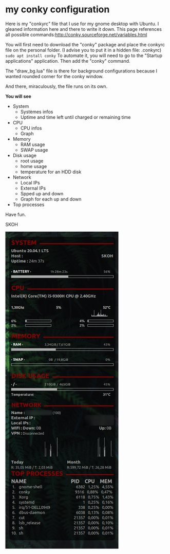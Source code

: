 # my conky configuration

Here is my "conkyrc" file that I use for my gnome desktop with Ubuntu. I gleaned information here and there to write it down.
This page references all possible commands:<a href="http://conky.sourceforge.net/variables.html">http://conky.sourceforge.net/variables.html</a>

You will first need to download the "conky" package and place the conkyrc file on the personal folder. (I advise you to put it in a hidden file: .conkyrc)
<code>sudo apt install conky</code>
To automate it, you will need to go to the "Startup applications" application. Then add the "conky" command.

The "draw_bg.lua" file is there for background configurations because I wanted rounded corner for the conky window.

And there, miraculously, the file runs on its own.

**You will see**

* System
  + Systèmes infos
  + Uptime and time left until charged or remaining time
* CPU 
  + CPU infos
  + Graph
* Memory
  + RAM usage
  + SWAP usage
* Disk usage
  + root usage
  + home usage
  + temperature for an HDD disk
* Network
  + Local IPs
  + External IPs
  + Spped up and down
  + Graph for each up and down
* Top processes

Have fun.

SKOH

![Conky](conky.png)
